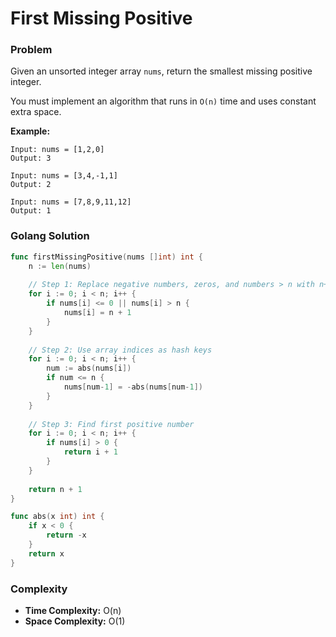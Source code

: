 # First Missing Positive

### Problem
Given an unsorted integer array `nums`, return the smallest missing positive integer.

You must implement an algorithm that runs in `O(n)` time and uses constant extra space.

**Example:**
```
Input: nums = [1,2,0]
Output: 3

Input: nums = [3,4,-1,1]
Output: 2

Input: nums = [7,8,9,11,12]
Output: 1
```

### Golang Solution

```go
func firstMissingPositive(nums []int) int {
    n := len(nums)
    
    // Step 1: Replace negative numbers, zeros, and numbers > n with n+1
    for i := 0; i < n; i++ {
        if nums[i] <= 0 || nums[i] > n {
            nums[i] = n + 1
        }
    }
    
    // Step 2: Use array indices as hash keys
    for i := 0; i < n; i++ {
        num := abs(nums[i])
        if num <= n {
            nums[num-1] = -abs(nums[num-1])
        }
    }
    
    // Step 3: Find first positive number
    for i := 0; i < n; i++ {
        if nums[i] > 0 {
            return i + 1
        }
    }
    
    return n + 1
}

func abs(x int) int {
    if x < 0 {
        return -x
    }
    return x
}
```

### Complexity
- **Time Complexity:** O(n)
- **Space Complexity:** O(1)
